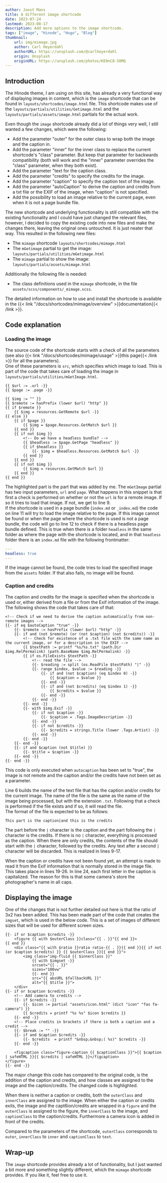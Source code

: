```yaml
---
author: Joost Mans
title: A different image shortcode
date: 2023-07-24
lastmod: 2023-08-17
description: Add more options to the image shortcode.
tags: ["image", "Hinode", "Hugo", "Blog"]
thumbnail:
    url: img/mimage.jpg
    author: Carl Heyerdahl
    authorURL: https://unsplash.com/@carlheyerdahl
    origin: Unsplash
    originURL: https://unsplash.com/photos/KE0nC8-58MQ
---
```

<!-- cSpell:ignore Joost shortcode Hinode getimage Exif mimage shortcodes mgetimage linenos frontmatter autocaption imgset srcset lastmod -->
## Introduction

The Hinode theme, I am using on this site, has already a very functional way of displaying images in content, which is the `image` shortcode that can be found in `layouts/shortcodes/image.html` file. This shortcode makes use of the `layouts/partials/utilities/Getimage.html` and the `layouts/partials/assets/image.html` partials for the actual work.

Even though the `image` shortcode already did a lot of things very well, I still wanted a few changes, which were the following:

- Add the parameter "outer" for the outer class to wrap both the image and the caption in.
- Add the parameter "inner" for the inner class to replace the current shortcode's "class" parameter.
  But keep that parameter for backwards compatibility (both will work and the "inner" parameter overrides the "class" parameter, when they both exist).
- Add the parameter "text for the caption class.
- Add the parameter "credits" to specify the credits for the image.
- Add the parameter "caption" to specify the caption text of the image.
- Add the parameter "autoCaption" to derive the caption and credits from a txt file or the EXIF of the image, when "caption" is not specified.
- Add the possibility to load an image relative to the current page, even when it is not a page bundle file.

The new shortcode and underlying functionality is still compatible with the existing functionality and I could have just changed the relevant files, however, I decided to copy the existing code into new files and make the changes there, leaving the original ones untouched. It is just neater that way. This resulted in the following new files:

- The `mimage` shortcode `layouts/shortcodes/mimage.html`
- The `mGetimage` partial to get the image: `layouts/partials/utilities/mGetimage.html`
- The `mimage` partial to show the image: `layouts/partials/assets/mimage.html`

Additionally the following file is needed:

- The class definitions used in the `mimage` shortcode, in the file `assets/scss/components/_mimage.scss`.

The detailed information on how to use and install the shortcode is available in the {{< link "/docs/shortcodes/mimage/overview" >}}documentation{{< /link >}}.

## Code explanation

### Loading the image

The source code of the shortcode starts with a check of all the parameters (see also {{< link "/docs/shortcodes/mimage/usage" >}}this page{{< /link >}} for all the parameters).  
One of these parameters is `src`, which specifies which image to load. This is part of the code that takes care of loading the image in `layouts/partials/utilities/mGetImage.html`.

```go-html-template {linenos=true,hl_Lines=["12-18"]}
{{ $url := .url -}}
{{ $page := .page -}}

{{ $img := "" }}
{{ $remote := hasPrefix (lower $url) "http" }}
{{ if $remote }}
    {{ $img = resources.GetRemote $url -}}
{{ else }}
    {{ if $page }}
        {{ $img = $page.Resources.GetMatch $url }}
    {{ end }}
    {{ if not $img }}
        <!-- Do we have a headless bundle? -->
        {{ $headless := $page.GetPage "headless" }}
        {{ if $headless }}
            {{- $img = $headless.Resources.GetMatch $url -}}
        {{ end }}
    {{ end }}
    {{ if not $img }}
        {{ $img = resources.GetMatch $url }}
    {{ end }}
{{ end }}

```

The highlighted part is the part that was added by me. The `mGetImage` partial has two input parameters, `url` and `page`. What happens in this snippet is that first a check is performed on whether or not the `url` is for a remote image. If so it tries to load that image. If not, we get to line 9.  
If the shortcode is used in a page bundle (`index.md` or `_index.md`) the code on line 11 will try to load the image relative to the page. If this image cannot be found or when the page where the shortcode is used is not a page bundle, the code will go to line 12 to check if there is a headless page bundle defined.  This is true when there is a folder `headless` in the same folder as where the page with the shortcode is located, and in that `headless` folder there is an `index.md` file with the following frontmatter:

```yaml
---
headless: true
---
```

If the image cannot be found, the code tries to load the specified image from the `assets` folder. If that also fails, no image will be found.

### Caption and credits

The caption and credits for the image is specified when the shortcode is used or, either derived from a file or from the Exif information of the image. The following shows the code that takes care of that:

```go-html-template {linenos=true}
<!-- Check if we need to derive the caption automatically from non-remote images -->
{{- if eq $autoCaption "true" -}}
    {{- $remote := hasPrefix (lower $url) "http" -}}
    {{- if and (not $remote) (or (not $caption) (not $credits)) -}}
        <!-- Check for existence of a .txt file with the same name as the current image, or for a description in the EXIF -->
        {{ $textPath := printf "%s/%s.txt" (path.Dir $img.RelPermalink) (path.BaseName $img.RelPermalink) -}}
        {{ if os.FileExists $textPath -}}
            <!-- read the file -->
            {{- $reading := split (os.ReadFile $textPath) "|" -}}
            {{- range $index, $value := $reading -}}
                {{- if and (not $caption) (eq $index 0) -}}
                    {{ $caption = $value }}
                {{- end -}}
                {{- if and (not $credits) (eq $index 1) -}}
                    {{ $credits = $value }}
                {{- end -}}
            {{- end -}}
        {{- end -}}
        {{- with $img.Exif -}}
            {{- if not $caption -}}
                {{- $caption = .Tags.ImageDescription -}}
            {{- end -}}
            {{- if not $credits -}}
                {{- $credits = strings.Title (lower .Tags.Artist) -}}
            {{- end -}}
        {{- end -}}
    {{- end -}}
    {{- if and $caption (not $title) }}
        {{- $title = $caption -}}
    {{- end -}}
{{- end -}}  
```

This code is only executed when `autocaption` has been set to "true", the image is not remote and the caption and/or the credits have not been set as a parameter.

Line 6 builds the name of the text file that has the caption and/or credits for the current image. The name of the file is the same as the name of the image being processed, but with the extension `.txt`. Following that a check is performed if the file exists and if so, it will read the file.  
The format of the file is expected to be as follows:

```text
This part is the caption|and this is the credits
```

The part before the `|` character is the caption and the part following the `|` character is the credits. If there is no `|` character, everything is processed as the caption. When there are only credits, the contents of the file should start with the `|` character, followed by the credits. Any text after a second `|` character will be discarded. This is realized in lines 9-17.

When the caption or credits have not been found yet, an attempt is made to read it from the Exif information that is normally stored in the image file. This takes place in lines 19-26. In line 24, each first letter in the caption is capitalized. The reason for this is that some camera's store the photographer's name in all caps.

## Displaying the image

One of the changes that is not further detailed out here is that the ratio of 3x2 has been added. This has been made part of the code that creates the `imgset`, which is used in the below code. This is a set of images of different sizes that will be used for different screen sizes.

```go-html-template {linenos=true, hl_Lines=["1" "4" "13-27"]}
{{- if or $caption $credits -}}
    <figure {{ with $outerClass }}class="{{ . }}"{{ end }}>
{{ end }}
    <div class="{{ with $ratio }}ratio ratio-{{ . }}{{ end }}{{ if not (or $caption $credits) }} {{ $outerClass }}{{ end }}">
        <img class="img-fluid {{ $innerClass }}"
            {{ with $imgset -}}
            srcset="{{ . }}"
            sizes="100vw"
            {{- end }}
            src="{{ absURL $fallbackURL }}"
            alt="{{ $title }}">
    </div>
{{- if or $caption $credits -}}
    <!-- Add camera to credits -->
    {{- if $credits -}}
        {{- $icon := partial "assets/icon.html" (dict "icon" "fas fa-camera") }}
        {{ $credits = printf "%s %s" $icon $credits }}
    {{- end -}}
    <!-- Place credits in brackets if there is both a caption and a credit -->
    {{- $break := "" -}}
    {{- if and $caption $credits -}}
        {{- $credits  = printf "&nbsp;&nbsp;( %s)" $credits -}}
    {{- end -}}

    <figcaption class="figure-caption {{ $captionClass }}">{{ $caption | safeHTML }}{{ $credits | safeHTML }}</figcaption>
</figure>
{{- end -}}
```

The major change this code has compared to the original code, is the addition of the caption and credits, and how classes are assigned to the image and the caption/credits. The changed code is highlighted.

When there is neither a caption or credits, both the `outerClass` and `innerClass` are assigned to the image. When either the caption or credits exits, the image and the capt6ion/credits are wrapped in a `figure` and the `outerClass` is assigned to the figure, the `innerClass` to the image, and `captionClass` to the caption/credits. Furthermore a camera icon is added in front of the credits.

Compared to the parameters of the shortcode, `outerClass` corresponds to `outer`, `innerClass` to `inner` and `captionClass` to `text`.

## Wrap-up

The `image` shortcode provides already a lot of functionality, but I just wanted a bit more and something slightly different, which the `mimage` shortcode provides. If you like it, feel free to use it.
